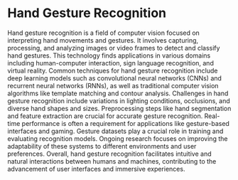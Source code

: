 # Hand Gesture Recognition

Hand gesture recognition is a field of computer vision 
focused on interpreting hand movements and gestures. It 
involves capturing, processing, and analyzing images or 
video frames to detect and classify hand gestures. This 
technology finds applications in various domains including 
human-computer interaction, sign language recognition, and 
virtual reality. Common techniques for hand gesture 
recognition include deep learning models such as 
convolutional neural networks (CNNs) and recurrent neural 
networks (RNNs), as well as traditional computer vision 
algorithms like template matching and contour analysis. 
Challenges in hand gesture recognition include variations in 
lighting conditions, occlusions, and diverse hand shapes and 
sizes. Preprocessing steps like hand segmentation and 
feature extraction are crucial for accurate gesture 
recognition. Real-time performance is often a requirement 
for applications like gesture-based interfaces and gaming. 
Gesture datasets play a crucial role in training and 
evaluating recognition models. Ongoing research focuses on 
improving the adaptability of these systems to different 
environments and user preferences. Overall, hand gesture 
recognition facilitates intuitive and natural interactions 
between humans and machines, contributing to the 
advancement of user interfaces and immersive experiences.
